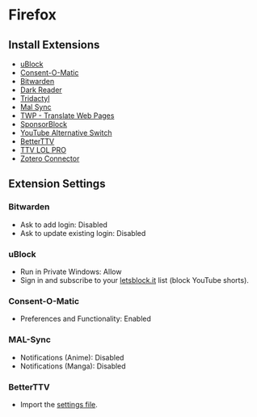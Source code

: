 # Firefox

## Install Extensions

- [uBlock](https://addons.mozilla.org/en-US/firefox/addon/ublock-origin)
- [Consent-O-Matic](https://addons.mozilla.org/en-US/firefox/addon/consent-o-matic)
- [Bitwarden](https://addons.mozilla.org/en-US/firefox/addon/bitwarden-password-manager)
- [Dark Reader](https://addons.mozilla.org/en-US/firefox/addon/darkreader)
- [Tridactyl](https://addons.mozilla.org/en-US/firefox/addon/tridactyl-vim/)
- [Mal Sync](https://addons.mozilla.org/en-US/firefox/addon/mal-sync)
- [TWP - Translate Web Pages](https://addons.mozilla.org/en-US/firefox/addon/traduzir-paginas-web)
- [SponsorBlock](https://addons.mozilla.org/en-US/firefox/addon/sponsorblock)
- [YouTube Alternative Switch](https://addons.mozilla.org/en-US/firefox/addon/youtube-alternative-switch/)
- [BetterTTV](https://addons.mozilla.org/en-US/firefox/addon/betterttv)
- [TTV LOL PRO](https://addons.mozilla.org/en-US/firefox/addon/ttv-lol-pro/)
- [Zotero Connector](https://www.zotero.org/download/connectors)

## Extension Settings

### Bitwarden

- Ask to add login: Disabled
- Ask to update existing login: Disabled

### uBlock

- Run in Private Windows: Allow
- Sign in and subscribe to your [letsblock.it](https://letsblock.it/help/use-list) list (block YouTube shorts).

### Consent-O-Matic

- Preferences and Functionality: Enabled

### MAL-Sync

- Notifications (Anime): Disabled
- Notifications (Manga): Disabled

### BetterTTV

- Import the [settings file](./bttv_settings.backup).
